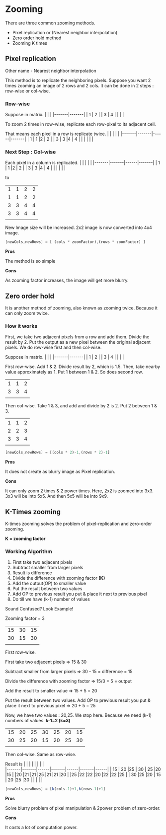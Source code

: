 # Zooming

There are three common zooming methods.
- Pixel replication or (Nearest neighbor interpolation)
- Zero order hold method
- Zooming K times

## Pixel replication

Other name - Nearest neighbor interpolation

This method is to replicate the neighboring pixels. 
Suppose you want 2 times zooming an image of 2 rows and 2 cols.
It can be done in 2 steps : row-wise or col-wise.

### Row-wise

Suppose in matrix.
|       |       |
|-------|-------|
| 1     | 2     |
| 3     | 4     |
|       |       |

To zoom 2 times in row-wise, replicate each row-pixel to its adjacent cell.

That means each pixel in a row is replicate twice. 
|       |       |      |       |
|-------|-------|------|-------|
| 1     | 1     |2     | 2     |
| 3     | 3     |4     | 4     |
|       |       |      |       |

### **Next Step** : Col-wise

Each pixel in a column is replicated.
|       |       |      |       |
|-------|-------|------|-------|
| 1     | 1     |2     | 2     |
| 3     | 3     |4     | 4     |
|       |       |      |       |

to

|       |       |      |       |
|-------|-------|------|-------|
| 1     | 1     |2     | 2     |
| 1     | 1     |2     | 2     |
| 3     | 3     |4     | 4     |
| 3     | 3     |4     | 4     |
|       |       |      |       |

New Image size will be increased. 2x2 image is now converted into 4x4 image.
```js
[newCols,newRows] = [ (cols * zoomFactor),(rows * zoomFactor) ]
```
**Pros**

The method is so simple

**Cons**

As zooming factor increases, the image will get more blurry.

## Zero order hold

It is another method of zooming, also known as zooming twice.
Because it can only zoom twice.

### How it works

First, we take two adjacent pixels from a row and add them. Divide the result by 2. Put the output as a new pixel between the original adjacent pixels. We do row-wise first and then col-wise.

Suppose in matrix.
|       |       |
|-------|-------|
| 1     | 2     |
| 3     | 4     |
|       |       |

First row-wise. Add 1 & 2. Divide result by 2, which is 1.5. Then, take nearby value approximately as 1. Put 1 between 1 & 2. So does second row.

|       |       |      |       
|-------|-------|------|
| 1     | 1     |2     |
| 3     | 3     |4     | 
|       |       |      |  

Then col-wise. Take 1 & 3, and add and divide by 2 is 2.
Put 2 between 1 & 3.

|       |       |      |       
|-------|-------|------|
| 1     | 1     |2     |
| 2     | 2     |3     |
| 3     | 3     |4     | 
|       |       |      |  
```js
[newCols,newRows] = [(cols * 2)-1,(rows * 2)-1]
```
**Pros**

It does not create as blurry image as Pixel replication.

**Cons**

It can only zoom 2 times & 2 power times. 
Here, 2x2 is zoomed into 3x3. 3x3 will be into 5x5. And then 5x5 will be into 9x9.

## K-Times zooming

K-times zooming solves the problem of pixel-replication and zero-order zooming. 

**K = zooming factor**

### Working Algorithm

1. First take two adjacent pixels
2. Subtract smaller from larger pixels
3. Result is difference
4. Divide the difference with zooming factor **(K)**
5. Add the output(OP) to smaller value
6. Put the result between two values
7. Add OP to previous result you put & place it next to previous pixel
8. Do till we have (k-1) number of values

Sound Confused? Look Example!

Zooming factor = 3

|       |       |      |       
|-------|-------|------|
| 15     | 30     |15     |
| 30     | 15     |30     | 
|       |       |      | 

First row-wise.

First take two adjacent pixels => 15 & 30

Subtract smaller from larger pixels => 30 - 15 = difference = 15

Divide the difference with zooming factor => 15/3 = 5 = output

Add the result to smaller value => 15 + 5 = 20

Put the result between two values.
Add OP to previous result you put & place it next to previous pixel => 20 + 5 = 25

Now, we have two values : 20,25. We stop here. Because we need (k-1) numbers of values. **k-1=2 (k=3)**

|       |       |      |       |      |       |      |      
|-------|-------|------|-------|------|-------|------|
| 15    | 20    |25    | 30    | 25   |20     |15    |
| 30    |25     |20    | 15    | 20   |25     |30    | 
|       |       |      | 

Then col-wise. Same as row-wise.

Result is 
|       |       |      |       |      |       |      |      
|-------|-------|------|-------|------|-------|------|
| 15    | 20    |25    | 30    | 25   |20     |15    |
|20	    |21	    |21	   |25	   |21	  |21	  |20    |
|25	    |22	    |22    |20	   |22	  |22	  |25    |
| 30    |25     |20    | 15    | 20   |25     |30    | 
|       |       |      | 
```js
[newCols,newRows] = [k(cols-1)+1,k(rows-1)+1]
```

**Pros**

Solve blurry problem of pixel manipulation & 2power problem of zero-order.

**Cons**

It costs a lot of computation power.